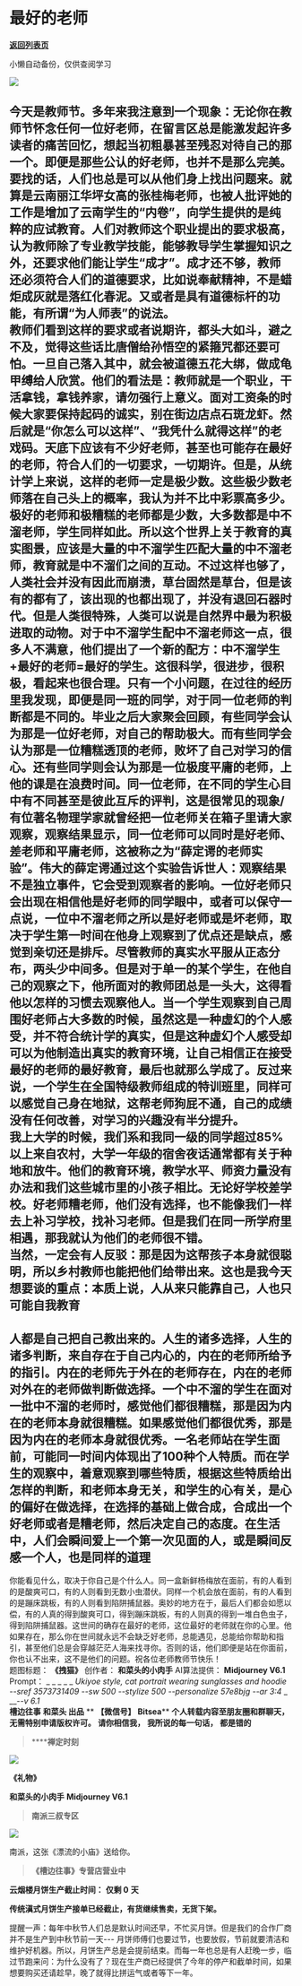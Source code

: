 # 最好的老师

[**返回列表页**](/gzh/槽边往事)

小懒自动备份，仅供查阅学习

![](https://mmbiz.qpic.cn/mmbiz_jpg/Ia6gU9JNtkpUGkAweLlItfTGVdwpFmjwL3xC4qxtLz3nDeIEgibvY1Rdm4WXcAbwfk6Hiab6ib7E7Ik1DALBJGqlg/640?wx_fmt=jpeg&from;=appmsg)

今天是教师节。多年来我注意到一个现象：无论你在教师节怀念任何一位好老师，在留言区总是能激发起许多读者的痛苦回忆，想起当初粗暴甚至残忍对待自己的那一个。即便是那些公认的好老师，也并不是那么完美。要找的话，人们也总是可以从他们身上找出问题来。就算是云南丽江华坪女高的张桂梅老师，也被人批评她的工作是增加了云南学生的“内卷”，向学生提供的是纯粹的应试教育。人们对教师这个职业提出的要求极高，认为教师除了专业教学技能，能够教导学生掌握知识之外，还要求他们能让学生“成才”。成才还不够，教师还必须符合人们的道德要求，比如说奉献精神，不是蜡炬成灰就是落红化春泥。又或者是具有道德标杆的功能，有所谓“为人师表”的说法。  
教师们看到这样的要求或者说期许，都头大如斗，避之不及，觉得这些话比唐僧给孙悟空的紧箍咒都还要可怕。一旦自己落入其中，就会被道德五花大绑，做成龟甲缚给人欣赏。他们的看法是：教师就是一个职业，干活拿钱，拿钱养家，请勿强行上意义。面对工资条的时候大家要保持起码的诚实，别在街边店点石斑龙虾。然后就是“你怎么可以这样”、“我凭什么就得这样”的老戏码。天底下应该有不少好老师，甚至也可能存在最好的老师，符合人们的一切要求，一切期许。但是，从统计学上来说，这样的老师一定是极少数。这些极少数老师落在自己头上的概率，我认为并不比中彩票高多少。极好的老师和极糟糕的老师都是少数，大多数都是中不溜老师，学生同样如此。所以这个世界上关于教育的真实图景，应该是大量的中不溜学生匹配大量的中不溜老师，教育就是中不溜们之间的互动。不过这样也够了，人类社会并没有因此而崩溃，草台固然是草台，但是该有的都有了，该出现的也都出现了，并没有退回石器时代。但是人类很特殊，人类可以说是自然界中最为积极进取的动物。对于中不溜学生配中不溜老师这一点，很多人不满意，他们提出了一个新的配方：中不溜学生+最好的老师=最好的学生。这很科学，很进步，很积极，看起来也很合理。只有一个小问题，在过往的经历里我发现，即便是同一班的同学，对于同一位老师的判断都是不同的。毕业之后大家聚会回顾，有些同学会认为那是一位好老师，对自己的帮助极大。而有些同学会认为那是一位糟糕透顶的老师，败坏了自己对学习的信心。还有些同学则会认为那是一位极度平庸的老师，上他的课是在浪费时间。同一位老师，在不同的学生心目中有不同甚至是彼此互斥的评判，这是很常见的现象/有位著名物理学家就曾经把一位老师关在箱子里请大家观察，观察结果显示，同一位老师可以同时是好老师、差老师和平庸老师，这被称之为“薛定谔的老师实验”。伟大的薛定谔通过这个实验告诉世人：观察结果不是独立事件，它会受到观察者的影响。一位好老师只会出现在相信他是好老师的同学眼中，或者可以保守一点说，一位中不溜老师之所以是好老师或是坏老师，取决于学生第一时间在他身上观察到了优点还是缺点，感觉到亲切还是排斥。尽管教师的真实水平服从正态分布，两头少中间多。但是对于单一的某个学生，在他自己的观察之下，他所面对的教师团总是一头大，这得看他以怎样的习惯去观察他人。当一个学生观察到自己周围好老师占大多数的时候，虽然这是一种虚幻的个人感受，并不符合统计学的真实，但是这种虚幻个人感受却可以为他制造出真实的教育环境，让自己相信正在接受最好的老师的最好教育，最后也就那么学成了。反过来说，一个学生在全国特级教师组成的特训班里，同样可以感觉自己身在地狱，这帮老师狗屁不通，自己的成绩没有任何改善，对学习的兴趣没有半分提升。  
我上大学的时候，我们系和我同一级的同学超过85%以上来自农村，大学一年级的宿舍夜话通常都有关于种地和放牛。他们的教育环境，教学水平、师资力量没有办法和我们这些城市里的小孩子相比。无论好学校差学校。好老师糟老师，他们没有选择，也不能像我们一样去上补习学校，找补习老师。但是我们在同一所学府里相遇，那我就认为他们的老师很不错。  
当然，一定会有人反驳：那是因为这帮孩子本身就很聪明，所以乡村教师也能把他们给带出来。这也是我今天想要谈的重点：本质上说，人从来只能靠自己，人也只可能自我教育
---
人都是自己把自己教出来的。人生的诸多选择，人生的诸多判断，来自存在于自己内心的，内在的老师所给予的指引。内在的老师先于外在的老师存在，内在的老师对外在的老师做判断做选择。一个中不溜的学生在面对一批中不溜的老师时，感觉他们都很糟糕，那是因为内在的老师本身就很糟糕。如果感觉他们都很优秀，那是因为内在的老师本身就很优秀。一名老师站在学生面前，可能同一时间内体现出了100种个人特质。而在学生的观察中，着意观察到哪些特质，根据这些特质给出怎样的判断，和老师本身无关，和学生的心有关，是心的偏好在做选择，在选择的基础上做合成，合成出一个好老师或者是糟老师，然后决定自己的态度。在生活中，人们会瞬间爱上一个第一次见面的人，或是瞬间反感一个人，也是同样的道理
---
你能看见什么，取决于你自己是个什么人。同一盒新鲜杨梅放在面前，有的人看到的是酸爽可口，有的人则看到无数小虫潜伏。同样一个机会放在面前，有的人看到的是蹦床跳板，有的人则看到陷阱捕鼠器。奥妙的地方在于，最后人们都会如愿以偿，有的人真的得到酸爽可口，得到蹦床跳板，有的人则真的得到一堆白色虫子，得到陷阱捕鼠器。这世间的确存在最好的老师，这位最好的老师就在你的心里。他如果存在，那么你在世间就永远不会缺乏好老师，总能遇见，总能给你帮助和指引，甚至他们总是会穿越茫茫人海来找寻你。否则的话，他们即便是站在你面前，你也认不出来，这不是他们的问题。祝各位老师教师节快乐！  
题图标题： **《拽猫》** 创作者： **和菜头的小肉手** AI算法提供： **Midjourney V6.1** Prompt： _ _ _ _ _
_Ukiyoe style, cat portrait wearing sunglasses and hoodie --sref 3573731409
--sw 500 --stylize 500 --personalize 57e8bjg --ar 3:4_ _ __-_-v 6.1_  
 **槽边往事** **和菜头 出品** ** **【微信号】** **Bitsea**** **个人转载内容至朋友圈和群聊天，无需特别申请版权许可。**
**请你相信我，** **我所说的每一句话，** **都是错的**

>  ******禅定时刻**

![](https://mmbiz.qpic.cn/mmbiz_jpg/Ia6gU9JNtkpUGkAweLlItfTGVdwpFmjwphViawJKtfccibZz2gFrAVoM4ibZUX0D7xHt2lDu8s7PMxwM60mrtJ3Tw/640?wx_fmt=jpeg&from;=appmsg)

 **《礼物》**

 **和菜头的小肉手** **Midjourney V6.1**

>  **南派三叔专区**

![](https://mmbiz.qpic.cn/mmbiz_jpg/Ia6gU9JNtkpUGkAweLlItfTGVdwpFmjwLvpfneL7leDuq83mvuTZN7miaOadExQkXMU3jpBpQlia6obB62JUhwwQ/640?wx_fmt=jpeg&from;=appmsg)

南派，这张《漂流的小庙》送给你。

>  **《槽边往事》专营店营业中**

 **云烟楼月饼生产截止时间：** **仅剩 0** **天**  

 **传统滇式月饼生产接单已经截止，有货继续售卖，无货下架。**  

提醒一声：每年中秋节人们总是默认时间还早，不忙买月饼。但是我们的合作厂商并不是生产到中秋节前一天---
月饼师傅们也要过节，也要放假，节前就要清洁和维护好机器。所以，月饼生产总是会提前结束。而每一年也总是有人赶晚一步，临过节跑来问：为什么没有了？现在生产商已经提供了今年的停产和截单时间，如果想要购买还请趁早，晚了就得比拼运气或者等下一年。

